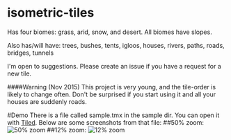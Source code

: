 # isometric-tiles

Has four biomes: grass, arid, snow, and desert. All biomes have slopes.

Also has/will have: trees, bushes, tents, igloos, houses, rivers, paths, roads, bridges, tunnels

I'm open to suggestions. Please create an issue if you have a request for a new tile.

####Warning (Nov 2015)
This project is very young, and the tile-order is likely to change often. Don't be surprised if you start using it and all your houses are suddenly roads.

#Demo
There is a file called sample.tmx in the sample dir. You can open it with [Tiled](https://github.com/bjorn/tiled).
Below are some screenshots from that file:
##50% zoom:
![50% zoom](https://raw.githubusercontent.com/tipsy/isometric-tiles/master/sample/screenshot_close.png)
##12% zoom:
![12% zoom](https://raw.githubusercontent.com/tipsy/isometric-tiles/master/sample/screenshot_far.png)
